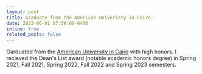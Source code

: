 ```yaml
---
layout: post
title: Graduate from the American Univeristy in Cairo.
date: 2023-06-01 07:59:00-0400
inline: true
related_posts: false
---
```


Garduated from the [American University in Cairo](https://www.aucegypt.edu/) with high honors. I recieved the Dean's List award (notable academic honors degree) in Spring 2021, Fall 2021, Spring 2022, Fall 2022 and Spring 2023 semesters. 
